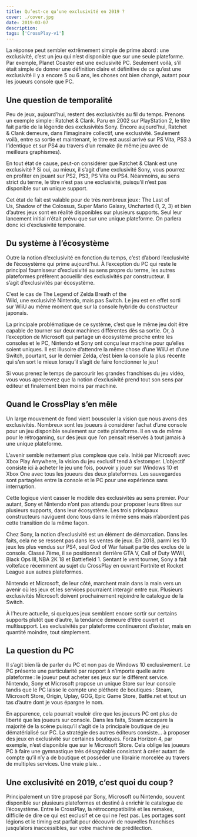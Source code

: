 ```yaml
---
title: Qu’est-ce qu’une exclusivité en 2019 ?
cover: ./cover.jpg
date: 2019-03-07
description: 
tags: ['CrossPlay-v1']
---
```

La réponse peut sembler extrêmement simple de prime abord : une exclusivité, c’est un jeu qui n’est disponible que sur une seule plateforme. Par exemple, Planet Coaster est une exclusivité PC. Seulement voilà, s’il était simple de donner une définition claire et définitive de ce qu’est une exclusivité il y a encore 5 ou 6 ans, les choses ont bien changé, autant pour les joueurs console que PC.

## Une question de temporalité
Peu de jeux, aujourd’hui, restent des exclusivités au fil du temps. Prenons un exemple simple : Ratchet & Clank. Paru en 2002 sur PlayStation 2, le titre fait partie de la légende des exclusivités Sony. Encore aujourd’hui, Ratchet & Clank demeure, dans l’imaginaire collectif, une exclusivité. Seulement voilà, entre sa sortie et maintenant, le titre est aussi arrivé sur PS Vita, PS3 à l’identique et sur PS4 au travers d’un remake (le même jeu avec de meilleurs graphismes). 

En tout état de cause, peut-on considérer que Ratchet & Clank est une exclusivité ? Si oui, au mieux, il s’agit d’une exclusivité Sony, vous pourrez en profiter en jouant sur PS2, PS3, PS Vita ou PS4. Néanmoins, au sens strict du terme, le titre n’est pas une exclusivité, puisqu’il n’est pas disponible sur un unique support. 

Cet état de fait est valable pour de très nombreux jeux : The Last of Us, Shadow of the Colossus, Super Mario Galaxy, Uncharted (1, 2, 3) et bien d’autres jeux sont en réalité disponibles sur plusieurs supports. Seul leur lancement initial n’était prévu que sur une unique plateforme. On parlera donc ici d’exclusivité temporaire. 

## Du système à l’écosystème
Outre la notion d’exclusivité en fonction du temps, c’est d’abord l’exclusivité de l’écosystème qui prime aujourd’hui. À l’exception du PC qui reste le principal fournisseur d’exclusivité au sens propre du terme, les autres plateformes préfèrent accueillir des exclusivités par constructeur. Il s’agit d’exclusivités par écosystème. 

C’est le cas de The Legend of Zelda Breath of the Wild, une exclusivité Nintendo, mais pas Switch. Le jeu est en effet sorti sur WiiU au même moment que sur la console hybride du constructeur japonais. 

La principale problématique de ce système, c’est que le même jeu doit être capable de tourner sur deux machines différentes dès sa sortie. Or, à l’exception de Microsoft qui partage un écosystème proche entre les consoles et le PC, Nintendo et Sony ont conçu leur machine pour qu’elles soient uniques. Il est illusoire d’attendre la même chose d’une WiiU et d’une Switch, pourtant, sur le dernier Zelda, c’est bien la console la plus récente qui s’en sort le mieux lorsqu’il s’agit de faire fonctionner le jeu ! 

Si vous prenez le temps de parcourir les grandes franchises du jeu vidéo, vous vous apercevrez que la notion d’exclusivité prend tout son sens par éditeur et finalement bien moins par machine. 

## Quand le CrossPlay s’en mêle
Un large mouvement de fond vient bousculer la vision que nous avons des exclusivités. Nombreux sont les joueurs à considérer l’achat d’une console pour un jeu disponible seulement sur cette plateforme. Il en va de même pour le rétrogaming, sur des jeux que l’on pensait réservés à tout jamais à une unique plateforme. 

L’avenir semble nettement plus complexe que cela. Initié par Microsoft avec Xbox Play Anywhere, la vision du jeu exclusif tend à s’estomper. L’objectif consiste ici à acheter le jeu une fois, pouvoir y jouer sur Windows 10 et Xbox One avec tous les joueurs des deux plateformes. Les sauvegardes sont partagées entre la console et le PC pour une expérience sans interruption. 

Cette logique vient casser le modèle des exclusivités au sens premier. Pour autant, Sony et Nintendo n’ont pas attendu pour proposer leurs titres sur plusieurs supports, dans leur écosystème. Les trois principaux constructeurs naviguent donc tous dans le même sens mais n’abordent pas cette transition de la même façon.  

Chez Sony, la notion d’exclusivité est un élément de démarcation. Dans les faits, cela ne se ressent pas dans les ventes de jeux. En 2018, parmi les 10 jeux les plus vendus sur PS4, seul God of War faisait partie des exclus de la console. Classé 7ème, il se positionnait derrière GTA V, Call of Duty WWII, Black Ops III, NBA 2K 18 et Battlefield 1. Sentant le vent tourner, Sony a fait volteface récemment au sujet du CrossPlay en ouvrant Fortnite et Rocket League aux autres plateformes. 

Nintendo et Microsoft, de leur côté, marchent main dans la main vers un avenir où les jeux et les services pourraient interagir entre eux. Plusieurs exclusivités Microsoft doivent prochainement rejoindre le catalogue de la Switch. 

À l’heure actuelle, si quelques jeux semblent encore sortir sur certains supports plutôt que d’autre, la tendance demeure d’être ouvert et multisupport. Les exclusivités par plateforme continueront d’exister, mais en quantité moindre, tout simplement. 

## La question du PC
Il s’agit bien là de parler du PC et non pas de Windows 10 exclusivement. Le PC présente une particularité par rapport à n’importe quelle autre plateforme : le joueur peut acheter ses jeux sur le différent service. Nintendo, Sony et Microsoft propose un unique Store sur leur console tandis que le PC laisse le compte une pléthore de boutiques : Steam, Microsoft Store, Origin, Uplay, GOG, Epic Game Store, Battle.net et tout un tas d’autre dont je vous épargne le nom. 

En apparence, cela pourrait vouloir dire que les joueurs PC ont plus de liberté que les joueurs sur console. Dans les faits, Steam accapare la majorité de la scène puisqu’il s’agit de la principale boutique de jeu dématérialisé sur PC. La stratégie des autres éditeurs consiste… à proposer des jeux en exclusivité sur certaines boutiques. Forza Horizon 4, par exemple, n’est disponible que sur le Microsoft Store. Cela oblige les joueurs PC à faire une gymnastique très désagréable consistant à créer autant de compte qu’il n’y a de boutique et posséder une librairie morcelée au travers de multiples services. Une vraie plaie… 

## Une exclusivité en 2019, c’est quoi du coup ?
Principalement un titre proposé par Sony, Microsoft ou Nintendo, souvent disponible sur plusieurs plateformes et destiné à enrichir le catalogue de l’écosystème. Entre le CrossPlay, la rétrocompatibilité et les remakes, difficile de dire ce qui est exclusif et ce qui ne l’est pas. Les portages sont légions et le timing est parfait pour découvrir de nouvelles franchises jusqu’alors inaccessibles, sur votre machine de prédilection. 

